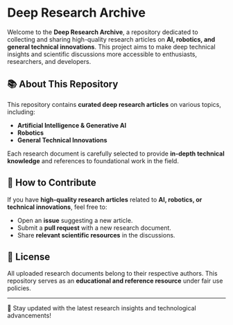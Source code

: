 # Deep Research Archive

Welcome to the **Deep Research Archive**, a repository dedicated to collecting and sharing high-quality research articles on **AI, robotics, and general technical innovations**. This project aims to make deep technical insights and scientific discussions more accessible to enthusiasts, researchers, and developers.

## 📚 About This Repository

This repository contains **curated deep research articles** on various topics, including:

- **Artificial Intelligence & Generative AI**
- **Robotics**
- **General Technical Innovations**

Each research document is carefully selected to provide **in-depth technical knowledge** and references to foundational work in the field.

## 🚀 How to Contribute

If you have **high-quality research articles** related to **AI, robotics, or technical innovations**, feel free to:

- Open an **issue** suggesting a new article.
- Submit a **pull request** with a new research document.
- Share **relevant scientific resources** in the discussions.

## 📜 License

All uploaded research documents belong to their respective authors. This repository serves as an **educational and reference resource** under fair use policies.

---

📢 Stay updated with the latest research insights and technological advancements!

